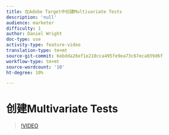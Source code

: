 ```yaml
---
title: 在Adobe Target中创建Multivariate Tests
description: 'null'
audience: marketer
difficulty: 1
author: Daniel Wright
doc-type: use
activity-type: feature-video
translation-type: tm+mt
source-git-commit: 6ebdda26ef1e210cca495fe9ea73c67eca039d6f
workflow-type: tm+mt
source-wordcount: '10'
ht-degree: 10%

---
```



# 创建Multivariate Tests

>[!VIDEO](https://video.tv.adobe.com/v/17395/?quality=12)